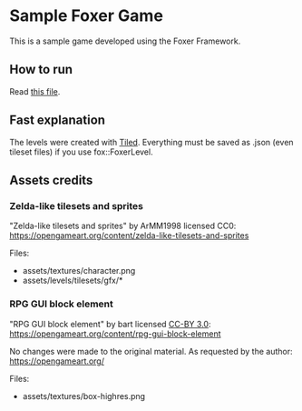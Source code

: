 # Sample Foxer Game

This is a sample game developed using the Foxer Framework.

## How to run

Read [this file](https://github.com/murilobnt/foxer/blob/master/.github/installation/installation-sudo.md#check-if-the-sample-is-working).

## Fast explanation

The levels were created with [Tiled](https://www.mapeditor.org/).
Everything must be saved as .json (even tileset files) if you use
fox::FoxerLevel.

## Assets credits

### Zelda-like tilesets and sprites

"Zelda-like tilesets and sprites" by ArMM1998 licensed CC0:
https://opengameart.org/content/zelda-like-tilesets-and-sprites

Files:
- assets/textures/character.png
- assets/levels/tilesets/gfx/*

### RPG GUI block element

"RPG GUI block element" by bart licensed
[CC-BY 3.0](https://creativecommons.org/licenses/by/3.0/):
https://opengameart.org/content/rpg-gui-block-element

No changes were made to the original material.
As requested by the author: https://opengameart.org/

Files:
- assets/textures/box-highres.png
